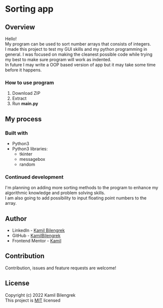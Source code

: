 # Sorting app

## Overview

Hello!  
My program can be used to sort number arrays that consists of integers.  
I made this project to test my GUI skills and my python programming in general. I was focused on making the cleanest possible code while trying my best to make sure program will work as indented.  
In future I may write a OOP based version of app but it may take some time before it happens.

### How to use program

1. Download ZIP
2. Extract
3. Run **main.py**

## My process

### Built with

* Python3
* Python3 libraries:
    * tkinter
    * messagebox
    * random

### Continued development

I'm planning on adding more sorting methods to the program to enhance my algorithmic knowledge and problem solving skills.  
I am also going to add possibility to input floating point numbers to the array.

## Author

* LinkedIn - [Kamil Bilengrek](https://www.linkedin.com/in/kamil-bilengrek-612a82238/)
* GitHub - [KamilBilengrek](https://github.com/KamilBilengrek)
* Frontend Mentor - [Kamil](https://www.frontendmentor.io/profile/Kammilos)

## Contribution

Contribution, issues and feature requests are welcome!

## License

Copyright (c) 2022 Kamil Bilengrek  
This project is [MIT](https://github.com/KamilBilengrek/Order-Summary-page/blob/main/LICENSE.txt) licensed
